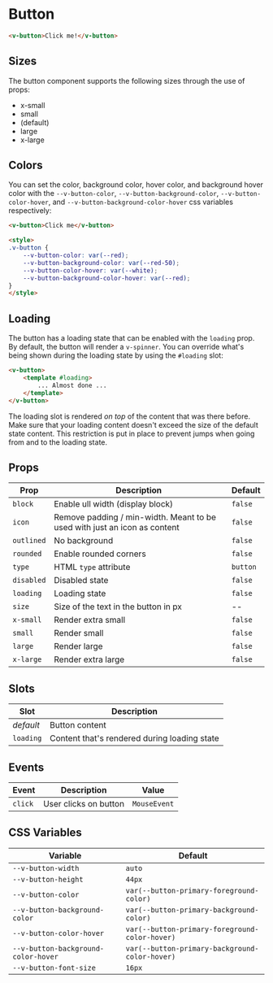# Button

```html
<v-button>Click me!</v-button>
```

## Sizes

The button component supports the following sizes through the use of props:

* x-small
* small
* (default)
* large
* x-large

## Colors

You can set the color, background color, hover color, and background hover color with the `--v-button-color`, `--v-button-background-color`, `--v-button-color-hover`, and `--v-button-background-color-hover` css variables respectively:

```html
<v-button>Click me</v-button>

<style>
.v-button {
	--v-button-color: var(--red);
	--v-button-background-color: var(--red-50);
	--v-button-color-hover: var(--white);
	--v-button-background-color-hover: var(--red);
}
</style>
```

## Loading

The button has a loading state that can be enabled with the `loading` prop. By default, the button will render a `v-spinner`. You can override what's being shown during the loading state by using the `#loading` slot:

```html
<v-button>
	<template #loading>
		... Almost done ...
	</template>
</v-button>
```

The loading slot is rendered _on top_ of the content that was there before. Make sure that your loading content doesn't exceed the size of the default state content. This restriction is put in place to prevent jumps when going from and to the loading state.

## Props

| Prop                     | Description                                                               | Default                                   |
|--------------------------|---------------------------------------------------------------------------|-------------------------------------------|
| `block`                  | Enable ull width (display block)                                          | `false`                                   |
| `icon`                   | Remove padding / min-width. Meant to be used with just an icon as content | `false`                                   |
| `outlined`               | No background                                                             | `false`                                   |
| `rounded`                | Enable rounded corners                                                    | `false`                                   |
| `type`                   | HTML `type` attribute                                                     | `button`                                  |
| `disabled`               | Disabled state                                                            | `false`                                   |
| `loading`                | Loading state                                                             | `false`                                   |
| `size`                   | Size of the text in the button in px                                      | --                                        |
| `x-small`                | Render extra small                                                        | `false`                                   |
| `small`                  | Render small                                                              | `false`                                   |
| `large`                  | Render large                                                              | `false`                                   |
| `x-large`                | Render extra large                                                        | `false`                                   |

## Slots

| Slot      | Description                                  |
|-----------|----------------------------------------------|
| _default_ | Button content |
| `loading` | Content that's rendered during loading state |

## Events

| Event   | Description           | Value        |
|---------|-----------------------|--------------|
| `click` | User clicks on button | `MouseEvent` |

## CSS Variables

| Variable                            | Default                                        |
|-------------------------------------|------------------------------------------------|
| `--v-button-width`                  | `auto`                                         |
| `--v-button-height`                 | `44px`                                         |
| `--v-button-color`                  | `var(--button-primary-foreground-color)`       |
| `--v-button-background-color`       | `var(--button-primary-background-color)`       |
| `--v-button-color-hover`            | `var(--button-primary-foreground-color-hover)` |
| `--v-button-background-color-hover` | `var(--button-primary-background-color-hover)` |
| `--v-button-font-size`              | `16px`                                         |
